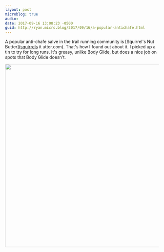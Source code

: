 ```yaml
---
layout: post
microblog: true
audio: 
date: 2017-09-16 13:08:23 -0500
guid: http://ryan.micro.blog/2017/09/16/a-popular-antichafe.html
---
```

A popular anti-chafe salve in the trail running community is [Squirrel's Nut Butter]([squirrels](http://squirrels) it utter.com). That's how I found out about it. I picked up a tin to try for long runs. It's greasy, unlike Body Glide, but does a nice job on spots that Body Glide doesn't.

<img src="http://www.ryanruns.com/uploads/2017/eff3b0f400.jpg" width="599" height="600" />
